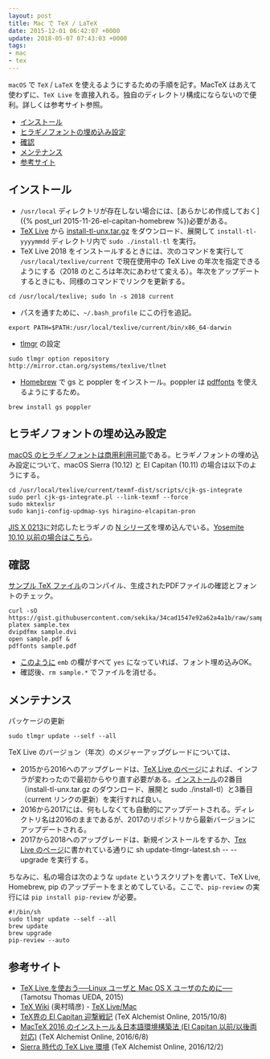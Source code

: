 ```yaml
---
layout: post
title: Mac で TeX / LaTeX
date: 2015-12-01 06:42:07 +0000
update: 2018-05-07 07:43:03 +0000
tags:
- mac
- tex
---
```

`macOS` で `TeX` / `LaTeX` を使えるようにするための手順を記す。MacTeX はあえて使わずに、`TeX Live` を直接入れる。独自のディレクトリ構成にならないので便利。詳しくは参考サイト参照。

* [インストール](#install)
* [ヒラギノフォントの埋め込み設定](#font)
* [確認](#check)
* [メンテナンス](#maintenance)
* [参考サイト](#ref)

<a id="install"></a>
<a href="#install"></a> 

## インストール

- `/usr/local` ディレクトリが存在しない場合には、[あらかじめ作成しておく]({% post_url 2015-11-26-el-capitan-homebrew %})必要がある。 
- [TeX Live](http://www.tug.org/texlive/) から [install-tl-unx.tar.gz](http://mirror.ctan.org/systems/texlive/tlnet/install-tl-unx.tar.gz) をダウンロード、展開して `install-tl-yyyymmdd` ディレクトリ内で ```sudo ./install-tl``` を実行。
- TeX Live 2018 をインストールするときには、次のコマンドを実行して ```/usr/local/texlive/current``` で現在使用中の TeX Live の年次を指定できるようにする（2018 のところは年次にあわせて変える）。年次をアップデートするときにも、同様のコマンドでリンクを更新する。

~~~
cd /usr/local/texlive; sudo ln -s 2018 current
~~~

- パスを通すために、```~/.bash_profile``` にこの行を追記。

~~~
export PATH=$PATH:/usr/local/texlive/current/bin/x86_64-darwin
~~~

- [tlmgr](http://www.fugenji.org/~thomas/texlive-guide/tlmgr.html) の設定

~~~
sudo tlmgr option repository http://mirror.ctan.org/systems/texlive/tlnet
~~~

-  [Homebrew](http://brew.sh/index_ja.html) で gs と poppler をインストール。poppler は [pdffonts](http://ototorosama.hatenablog.com/entry/2013/02/14/055355) を使えるようにするため。

~~~
brew install gs poppler
~~~

<a id="font"></a>
<a href="#font"></a> 

## ヒラギノフォントの埋め込み設定

[macOS のヒラギノフォントは商用利用可能](http://www.macotakara.jp/blog/support/entry-665.html)である。ヒラギノフォントの埋め込み設定について、macOS Sierra (10.12) と El Capitan (10.11) の場合は以下のようにする。

~~~
cd /usr/local/texlive/current/texmf-dist/scripts/cjk-gs-integrate
sudo perl cjk-gs-integrate.pl --link-texmf --force
sudo mktexlsr
sudo kanji-config-updmap-sys hiragino-elcapitan-pron
~~~

 [JIS X 0213](https://ja.wikipedia.org/wiki/JIS_X_0213)に対応したヒラギノの [N シリーズ](http://fontnavi.jp/zakkuri/205-N_fonts.aspx)を埋め込んでいる。[Yosemite 10.10 以前の場合はこちら](http://doratex.hatenablog.jp/entry/20160608/1465311609)。

<a id="check"></a>
<a href="#check"></a> 

## 確認

[サンプル TeX ファイル](https://gist.github.com/sekika/34cad1547e92a62a4a1b)のコンパイル、生成されたPDFファイルの確認とフォントのチェック。

~~~
curl -sO https://gist.githubusercontent.com/sekika/34cad1547e92a62a4a1b/raw/sample.tex
platex sample.tex
dvipdfmx sample.dvi
open sample.pdf &
pdffonts sample.pdf
~~~

* [このように](https://gist.github.com/sekika/e36726eed3a9a7c3b27d) ```emb``` の欄がすべて ```yes``` になっていれば、フォント埋め込みOK。
* 確認後、```rm sample.*```  でファイルを消せる。

<a id="maintenance"></a>
<a href="#maintenance"></a> 

## メンテナンス

パッケージの更新

~~~
sudo tlmgr update --self --all
~~~

TeX Live のバージョン（年次）のメジャーアップグレードについては、

* 2015から2016へのアップグレードは、[TeX Live のページ](http://www.tug.org/texlive/upgrade.html)によれば、インフラが変わったので最初からやり直す必要がある。[インストール](#install)の2番目（install-tl-unx.tar.gz のダウンロード、展開と sudo ./install-tl）と3番目（current リンクの更新）を実行すれば良い。
* 2016から2017には、何もしなくても自動的にアップデートされる。ディレクトリ名は2016のままであるが、2017のリポジトリから最新バージョンにアップデートされる。
* 2017から2018へのアップグレードは、新規インストールをするか、[Tex Live のページ](https://tug.org/texlive/upgrade.html)に書かれている通りに sh update-tlmgr-latest.sh -- --upgrade を実行する。

ちなみに、私の場合は次のような ```update``` というスクリプトを書いて、TeX Live, Homebrew, pip のアップデートをまとめてしている。ここで、```pip-review``` の実行には ```pip install pip-review``` が必要。

~~~
#!/bin/sh
sudo tlmgr update --self --all
brew update
brew upgrade
pip-review --auto
~~~

<a id="ref"></a>
<a href="#ref"></a> 
 
## 参考サイト
- [TeX Live を使おう──Linux ユーザと Mac OS X ユーザのために──](http://fugenji.org/~thomas/texlive-guide/index.html) (Tamotsu Thomas UEDA, 2015)
- [TeX Wiki](http://oku.edu.mie-u.ac.jp/~okumura/texwiki/) (奥村晴彦) - [TeX Live/Mac](https://oku.edu.mie-u.ac.jp/~okumura/texwiki/?TeX%20Live%2FMac)
- [TeX界の El Capitan 迎撃戦記](http://doratex.hatenablog.jp/entry/20151008/1444310306) (TeX Alchemist Online, 2015/10/8)
- [MacTeX 2016 のインストール＆日本語環境構築法 (El Capitan 以前/以後両対応)](http://doratex.hatenablog.jp/entry/20160608/1465311609) (TeX Alchemist Online, 2016/6/8)
- [Sierra 時代の TeX Live 環境](http://doratex.hatenablog.jp/entry/20161202/1480665692) (TeX Alchemist Online, 2016/12/2)
